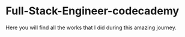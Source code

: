 # Full-Stack-Engineer-codecademy
Here you will find all the works that I did during this amazing journey.
